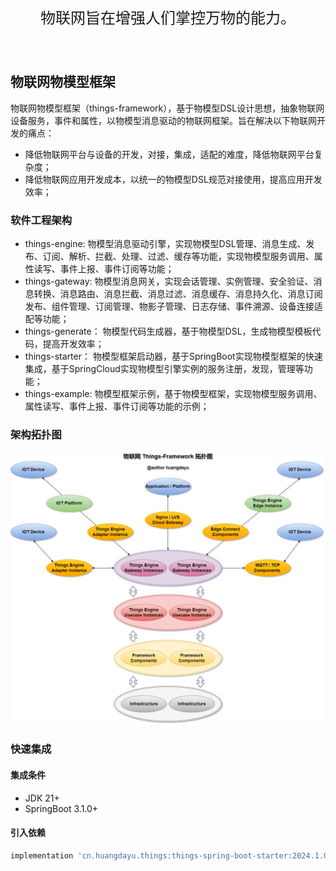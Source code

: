<br>
<p style="font-size: 24px;text-align: center;">物联网旨在增强人们掌控万物的能力。</p>
<br>

## 物联网物模型框架

物联网物模型框架（things-framework），基于物模型DSL设计思想，抽象物联网设备服务，事件和属性，以物模型消息驱动的物联网框架。旨在解决以下物联网开发的痛点：

- 降低物联网平台与设备的开发，对接，集成，适配的难度，降低物联网平台复杂度；
- 降低物联网应用开发成本，以统一的物模型DSL规范对接使用，提高应用开发效率；

### 软件工程架构

- things-engine: 物模型消息驱动引擎，实现物模型DSL管理、消息生成、发布、订阅、解析、拦截、处理、过滤、缓存等功能，实现物模型服务调用、属性读写、事件上报、事件订阅等功能；
- things-gateway: 物模型消息网关，实现会话管理、实例管理、安全验证、消息转换、消息路由、消息拦截、消息过滤、消息缓存、消息持久化、消息订阅发布、组件管理、订阅管理、物影子管理、日志存储、事件溯源、设备连接适配等功能；
- things-generate： 物模型代码生成器，基于物模型DSL，生成物模型模板代码，提高开发效率；
- things-starter： 物模型框架启动器，基于SpringBoot实现物模型框架的快速集成，基于SpringCloud实现物模型引擎实例的服务注册，发现，管理等功能；
- things-example: 物模型框架示例，基于物模型框架，实现物模型服务调用、属性读写、事件上报、事件订阅等功能的示例；

### 架构拓扑图

![](document/images/things-framework.png)

### 快速集成

#### 集成条件

- JDK 21+
- SpringBoot 3.1.0+

#### 引入依赖

```groovy
implementation 'cn.huangdayu.things:things-spring-boot-starter:2024.1.0'
```
